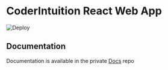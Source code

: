 # CoderIntuition React Web App

![Deploy](https://github.com/CoderIntuition/web/workflows/Deploy/badge.svg?branch=main)

## Documentation

Documentation is available in the private [Docs](https://github.com/CoderIntuition/docs) repo
